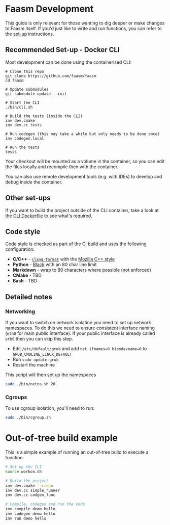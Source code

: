 # Faasm Development

This guide is only relevant for those wanting to dig deeper or make changes to
Faasm itself. If you'd just like to write and run functions, you can refer to
the [set-up](setup.md) instructions. 

## Recommended Set-up - Docker CLI

Most development can be done using the containerised CLI:

```
# Clone this repo
git clone https://github.com/faasm/faasm
cd faasm

# Update submodules
git submodule update --init

# Start the CLI
./bin/cli.sh

# Build the tests (inside the CLI)
inv dev.cmake
inv dev.cc tests

# Run codegen (this may take a while but only needs to be done once)
inv codegen.local

# Run the tests
tests
```

Your checkout will be mounted as a volume in the container, so you can edit the
files locally and recompile then with the container.

You can also use remote development tools (e.g. with IDEs) to develop and debug
inside the container.

## Other set-ups

If you want to build the project outside of the CLI container, take a look at
the [CLI Dockerfile](../docker/cli.dockerfile) to see what's required.

## Code style

Code style is checked as part of the CI build and uses the following
configuration:

- **C/C++** - [`clang-format`](https://clang.llvm.org/docs/ClangFormat.html)
  with the [Mozilla C++
  style](https://firefox-source-docs.mozilla.org/code-quality/coding-style/coding_style_cpp.html)
- **Python** - [Black](https://github.com/psf/black) with an 80 char line limit
- **Markdown** - wrap to 80 characters where possible (not enforced)
- **CMake** - TBD
- **Bash** - TBD

## Detailed notes

### Networking

If you want to switch on network isolation you need to set up network
namespaces. To do this we need to ensure consistent interface naming (`eth0` for
main public interface). If your public interface is already called `eth0` then
you can skip this step.

- Edit `/etc/default/grub` and add `net.ifnames=0 biosdevname=0` to `GRUB_CMDLINE_LINUX_DEFAULT`
- Run `sudo update-grub`
- Restart the machine

This script will then set up the namespaces

```bash
sudo ./bin/netns.sh 20
```

### Cgroups

To use cgroup isolation, you'll need to run:

```bash
sudo ./bin/cgroup.sh
```

# Out-of-tree build example

This is a simple example of running an out-of-tree build to execute a 
function:

```bash
# Set up the CLI
source workon.sh

# Build the project
inv dev.cmake --clean
inv dev.cc simple_runner
inv dev.cc codgen_func

# Compile, codegen and run the code
inv compile demo hello
inv codegen demo hello
inv run demo hello
```

